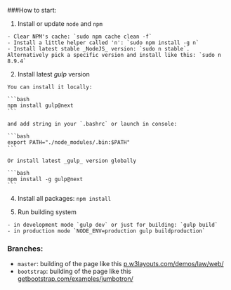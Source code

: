 ###How to start:

  1. Install or update `node` and `npm`

    - Clear NPM's cache: `sudo npm cache clean -f`
    - Install a little helper called 'n': `sudo npm install -g n`
    - Install latest stable _NodeJS_ version: `sudo n stable`. Alternatively pick a specific version and install like this: `sudo n 8.9.4`

  2. Install latest _gulp_ version

    You can install it locally:

    ```bash
    npm install gulp@next
    ```

    and add string in your `.bashrc` or launch in console:

    ```bash
    export PATH="./node_modules/.bin:$PATH"
    ```

    Or install latest _gulp_ version globally

    ```bash
    npm install -g gulp@next
    ```

  4. Install all packages: `npm install`

  5. Run building system

    - in development mode `gulp dev` or just for building: `gulp build`
    - in production mode `NODE_ENV=production gulp buildproduction`

### Branches:

  - `master`: building of the page like this [p.w3layouts.com/demos/law/web/](https://p.w3layouts.com/demos/law/web/)
  - `bootstrap`: building of the page like this [getbootstrap.com/examples/jumbotron/](http://getbootstrap.com/examples/jumbotron/)